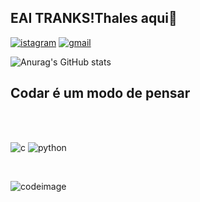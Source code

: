 ## EAI TRANKS!Thales aqui🤘

[![istagram](https://img.shields.io/badge/Instagram-E4405F?style=for-the-badge&logo=instagram&logoColor=white)](
https://www.instagram.com/tha_sscabral/)
[![gmail](https://img.shields.io/badge/Gmail-D14836?style=for-the-badge&logo=gmail&logoColor=white)](htpps//gmail.com/thales.sscabral@gmail.com)

![Anurag's GitHub stats](https://github-readme-stats.vercel.app/api?username=tcharles69&show_icons=true&theme=radical)
## Codar é um modo de pensar
​​<div style="display:inline_block"><br/>
 <img aling="center" alt="c" src="https://img.shields.io/badge/C-00599C?style=for-the-badge&logo=c&logoColor=white" />
  <img aling="center" alt="python" src="https://img.shields.io/badge/Python-3776AB?style=for-the-badge&logo=python&logoColor=white" />
</div><br/>

![codeimage](https://github.com/tcharles69/tcharles69/assets/168160801/874195fd-d29b-48b4-9b7d-82875d8ec156)
